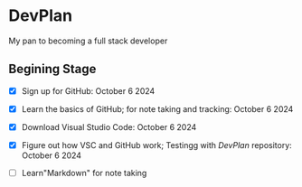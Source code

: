 # DevPlan
 My pan to becoming a full stack developer

 ## Begining Stage
 - [x] Sign up for GitHub: October 6 2024
 - [x] Learn the basics of GitHub; for note taking and tracking: October 6 2024
 - [x] Download Visual Studio Code: October 6 2024
 - [x] Figure out how VSC and GitHub work; Testingg with *DevPlan* repository: October 6 2024
 - [ ] Learn"Markdown" for note taking






